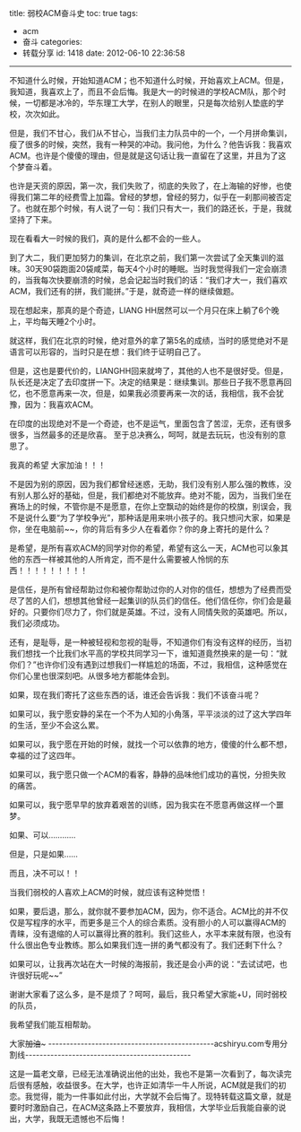 title: 弱校ACM奋斗史
toc: true
tags:
  - acm
  - 奋斗
categories:
  - 转载分享
id: 1418
date: 2012-06-10 22:36:58
---

不知道什么时候，开始知道ACM；也不知道什么时候，开始喜欢上ACM。但是，我知道，我喜欢上了，而且不会后悔。我是大一的时候进的学校ACM队，那个时候，一切都是冰冷的，华东理工大学，在别人的眼里，只是每次给别人垫底的学校，次次如此。 

但是，我们不甘心，我们从不甘心，当我们主力队员中的一个，一个月拼命集训，瘦了很多的时候，突然，我有一种哭的冲动。我问他，为什么？他告诉我：我喜欢ACM。也许是个傻傻的理由，但是就是这句话让我一直留在了这里，并且为了这个梦奋斗着。 

也许是天资的原因，第一次，我们失败了，彻底的失败了，在上海输的好惨，也使得我们第二年的经费雪上加霜。曾经的梦想，曾经的努力，似乎在一刹那间被否定了。也就在那个时候，有人说了一句：我们只有大一，我们的路还长，于是，我就坚持了下来。 

现在看看大一时候的我们，真的是什么都不会的一些人。 

到了大二，我们更加努力的集训，在北京之前，我们第一次尝试了全天集训的滋味。30天90袋跑面20袋咸菜，每天4个小时的睡眠。当时我觉得我们一定会崩溃的，当我每次快要崩溃的时候，总会记起当时我们的话：“我们才大一，我们喜欢ACM，我们还有的拼，我们能拼。”于是，就奇迹一样的继续做题。 

现在想起来，那真的是个奇迹，LIANG HH居然可以一个月只在床上躺了6个晚上，平均每天睡2个小时。 

就这样，我们在北京的时候，绝对意外的拿了第5名的成绩，当时的感觉绝对不是语言可以形容的，当时只是在想：我们终于证明自己了。 

但是，这也是要代价的，LIANGHH回来就垮了，其他的人也不是很好受。但是，队长还是决定了去印度拼一下。决定的结果是：继续集训。那些日子我不愿意再回忆，也不愿意再来一次，但是，如果我必须要再来一次的话，我相信，我不会犹豫，因为：我喜欢ACM。 

在印度的出现绝对不是一个奇迹，也不是运气，里面包含了苦涩，无奈，还有很多很多，当然最多的还是欣喜。 至于总决赛么，呵呵，就是去玩玩，也没有别的意思了。 

我真的希望    大家加油！！！ 

不是因为别的原因，因为我们都曾经迷惑，无助，我们没有别人那么强的教练，没有别人那么好的基础，但是，我们都绝对不能放弃。绝对不能，因为，当我们坐在赛场上的时候，不管你是不是愿意，在你上空飘动的始终是你的校旗，别误会，我不是说什么要“为了学校争光”，那种话是用来哄小孩子的。我只想问大家，如果是你，坐在电脑前~~，你的背后有多少人在看着你？你的身上寄托的是什么？ 

是希望，是所有喜欢ACM的同学对你的希望，希望有这么一天，ACM也可以象其他的东西一样被其他的人所肯定，而不是什么需要被人怜悯的东西！！！！！！！！！ 

是信任，是所有曾经帮助过你和被你帮助过你的人对你的信任，想想为了经费而受尽了苦的人们，想想其他曾经一起集训的队员们的信任。他们信任你，你们会是最好的。只要你们尽力了，你们就是英雄。不过，没有人同情失败的英雄吧。所以，我们必须成功。 

还有，是耻辱，是一种被轻视和忽视的耻辱，不知道你们有没有这样的经历，当初我们想找一个比我们水平高的学校共同学习一下，谁知道竟然换来的是一句：“就你们？”也许你们没有遇到过想我们一样尴尬的场面，不过，我相信，这种感觉在你们心里也很深刻吧。从很多地方都能体会到。 

如果，现在我们寄托了这些东西的话，谁还会告诉我：我们不该奋斗呢？ 

如果可以，我宁愿安静的呆在一个不为人知的小角落，平平淡淡的过了这大学四年的生活，至少不会这么累。 

如果可以，我宁愿在开始的时候，就找一个可以依靠的地方，傻傻的什么都不想，幸福的过了这四年。 

如果可以，我宁愿只做一个ACM的看客，静静的品味他们成功的喜悦，分担失败的痛苦。 

如果可以，我宁愿早早的放弃着艰苦的训练，因为我实在不愿意再做这样一个噩梦。 

如果、可以………… 

但是，只是如果…… 

而且，决不可以！！ 

当我们弱校的人喜欢上ACM的时候，就应该有这种觉悟！ 

如果，要后退，那么，就你就不要参加ACM，因为，你不适合。ACM比的并不仅仅是写程序的水平，而更多是三个人的综合素质。没有胆小的人可以赢得ACM的青睐，没有退缩的人可以赢得比赛的胜利。我们这些人，水平本来就有限，也没有什么很出色专业教练。那么如果我们连一拼的勇气都没有了。我们还剩下什么？ 

如果可以，让我再次站在大一时候的海报前，我还是会小声的说：“去试试吧，也许很好玩呢~~” 

谢谢大家看了这么多，是不是烦了？呵呵，最后，我只希望大家能+U，同时弱校的队员， 

我希望我们能互相帮助。 

大家~~~~~~~~加油~~~~~~~~~
----------------------------------------------acshiryu.com专用分割线----------------------------------------------

这是一篇老文章，已经无法准确说出他的出处，我也不是第一次看到了，每次读完后很有感触，收益很多。在大学，也许正如清华一牛人所说，ACM就是我们的初恋。我觉得，能为一件事如此付出，大学就不会后悔了。现特转载这篇文章，就是要时时激励自己，在ACM这条路上不要放弃，我相信，大学毕业后我能自豪的说出，大学，我既无遗憾也不后悔！